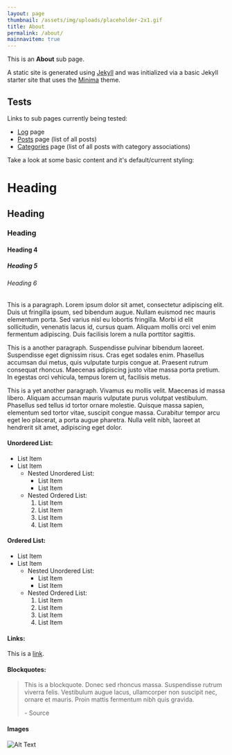 ```yaml
---
layout: page
thumbnail: /assets/img/uploads/placeholder-2x1.gif
title: About
permalink: /about/
mainnavitem: true
---
```

This is an **About** sub page.

A static site is generated using [Jekyll](https://jekyllrb.com/) and was initialized via a basic Jekyll starter site that uses the [Minima](https://github.com/jekyll/minima) theme. 

## Tests

Links to sub pages currently being tested:

* [Log](/log/) page
* [Posts](/posts/) page (list of all posts)
* [Categories](/categories/) page (list of all posts with category associations)

Take a look at some basic content and it's default/current styling:

# Heading

## Heading

### Heading

#### Heading 4

##### Heading 5

###### Heading 6

This is a paragraph. Lorem ipsum dolor sit amet, consectetur adipiscing elit. Duis ut fringilla ipsum, sed bibendum augue. Nullam euismod nec mauris elementum porta. Sed varius nisl eu lobortis fringilla. Morbi id elit sollicitudin, venenatis lacus id, cursus quam. Aliquam mollis orci vel enim fermentum adipiscing. Duis facilisis lorem a nulla porttitor sagittis.

This is a another paragraph. Suspendisse pulvinar bibendum laoreet. Suspendisse eget dignissim risus. Cras eget sodales enim. Phasellus accumsan dui metus, quis vulputate turpis congue at. Praesent rutrum consequat rhoncus. Maecenas adipiscing justo vitae massa porta pretium. In egestas orci vehicula, tempus lorem ut, facilisis metus.

This is a yet another paragraph. Vivamus eu mollis velit. Maecenas id massa libero. Aliquam accumsan mauris vulputate purus volutpat vestibulum. Phasellus sed tellus id tortor ornare molestie. Quisque massa sapien, elementum sed tortor vitae, suscipit congue massa. Curabitur tempor arcu eget leo placerat, a porta augue pharetra. Nulla velit nibh, laoreet at hendrerit sit amet, adipiscing eget dolor.

#### Unordered List:

* List Item
* List Item
  * Nested Unordered List:
    * List Item
    * List Item
  * Nested Ordered List:
    1. List Item
    2. List Item
    3. List Item
    4. List Item

#### Ordered List:

* List Item
* List Item
  * Nested Unordered List:
    * List Item
    * List Item
  * Nested Ordered List:
    1. List Item
    2. List Item
    3. List Item
    4. List Item

#### Links:

This is a [link](#).

#### Blockquotes:

> This is a blockquote. Donec sed rhoncus massa. Suspendisse rutrum viverra felis. Vestibulum augue lacus, ullamcorper non suscipit nec, ornare et mauris. Proin mattis fermentum nibh quis gravida.
>
> \- Source

#### Images

![Alt Text](https://kccnma.github.io/sitebase/examples/productsite/img/placeholder-1x1.gif)
